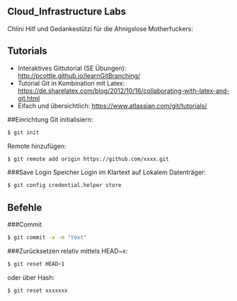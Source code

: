 
## Cloud_Infrastructure Labs

Chlini Hilf und Gedankestützi für die Ahnigslose Motherfuckers:
## Tutorials
- Interaktives Gittutorial (SE Übungen): http://pcottle.github.io/learnGitBranching/
- Tutorial Git in Kombination mit Latex: https://de.sharelatex.com/blog/2012/10/16/collaborating-with-latex-and-git.html
- Eifach und übersichtlich: https://www.atlassian.com/git/tutorials/

##Einrichtung
Git initialisiern:
```bash
$ git init
```

Remote hinzufügen:
```bash
$ git remote add origin https://github.com/xxxx.git
```

###Save Login
Speicher Login im Klartext auf Lokalem Datenträger:
```bash
$ git config credential.helper store
```



## Befehle

###Commit
```bash
$ git commit -a -m "text"
```
###Zurücksetzen
relativ mittels HEAD~x:
```bash
$ git reset HEAD~1
```
oder über Hash:
```bash
$ git reset xxxxxxx
```


     
